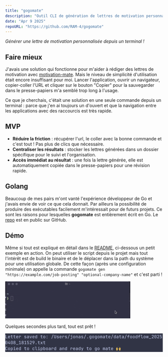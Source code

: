 ```yaml
---
title: "gogomate"
description: "Outil CLI de génération de lettres de motivation personnalisées à partir de l'URL d'une offre d'emploi."
date: "Apr 9 2025"
repoURL: "https://github.com/RAM-4/gogomate"
---
```


_Générer une lettre de motivation personnalisée depuis un terminal !_

## Faire mieux

J'avais une solution qui fonctionne pour m'aider à rédiger des lettres de motivation avec [motivation-mate](../../projects/project-1). Mais le niveau de simplicité d'utilisation était encore insuffisant pour moi. Lancer l'application, ouvrir un navigateur, copier-coller l'URL et cliquer sur le bouton "Copier" pour la sauvegarder dans le presse-papiers m'a semblé trop long à l'usage.

Ce que je cherchais, c'était une solution en une seule commande depuis un terminal : parce que j'en ai toujours un d'ouvert et que la navigation entre les applications avec des raccourcis est très rapide.

## MVP

- **Réduire la friction** : récupérer l'url, le coller avec la bonne commande et c'est tout ! Pas plus de clics que nécessaire.
- **Centraliser les résultats** : stocker les lettres générées dans un dossier spécifique pour le suivi et l'organisation.
- **Accès immédiat au résultat** : une fois la lettre générée, elle est automatiquement copiée dans le presse-papiers pour une révision rapide.

## Golang

Beaucoup de mes pairs m'ont vanté l'expérience développeur de Go et j'avais envie de voir ce que cela donnait. Par ailleurs la possibilité de produire des exécutables facilement m'intéressait pour de futurs projets. Ce sont les raisons pour lesquelles **gogomate** est entièrement écrit en Go. Le [repo](https://github.com/RAM-4/gogomate) est en public sur GitHub.

## Démo

Même si tout est expliqué en détail dans le [README](https://github.com/RAM-4/gogomate/blob/main/README.md), ci-dessous un petit exemple en action. On peut utiliser le script depuis le projet mais tout l'intérêt est de build le binaire et de le déplacer dans la path du système pour une utilisation globale. De cette façon (après une configuration minimale) on appelle la commande `gogomate gen "https://example.com/job-posting" "optional-company-name"` et c'est parti !

![GIF](./gogomatedemo.gif)

Quelques secondes plus tard, tout est prêt !

![Screenshot](./gogomatedemo2.png)
